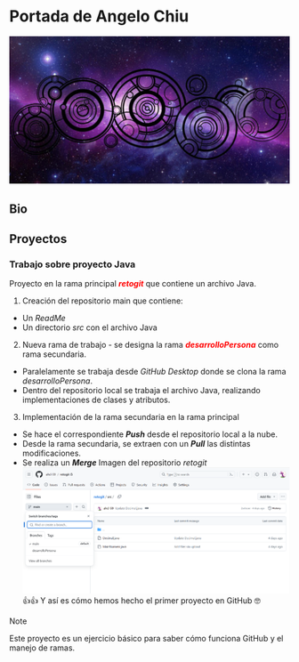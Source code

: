 # Portada de Angelo Chiu
![Imagen de Portada](recursos/timey_wimey.jpg)
## Bio
## Proyectos
### Trabajo sobre proyecto Java
Proyecto en la rama principal <span style="color: red">***retogit***</span> que contiene un archivo Java.
1) Creación del repositorio main que contiene:
  - Un *ReadMe*
  - Un directorio *src* con el archivo Java
2) Nueva rama de trabajo - se designa la rama <span style="color:red">***desarrolloPersona***</span> como rama secundaria.
  - Paralelamente se trabaja desde *GitHub Desktop* donde se clona la rama *desarrolloPersona*.
  - Dentro del repositorio local se trabaja el archivo Java, realizando implementaciones de clases y atributos.
3) Implementación de la rama secundaria en la rama principal
  - Se hace el correspondiente ***Push*** desde el repositorio local a la nube.
  - Desde la rama secundaria, se extraen con un ***Pull*** las distintas modificaciones.
  - Se realiza un ***Merge***
Imagen del repositorio *retogit* ![Imagen](recursos/img_retogit.png)
👍👍 Y así es cómo hemos hecho el primer proyecto en GitHub 🤓

>[!NOTE]
Este proyecto es un ejercicio básico para saber cómo funciona GitHub y el manejo de ramas. 
